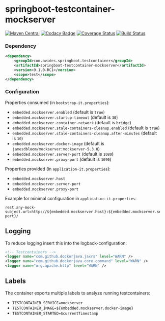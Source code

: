springboot-testcontainer-mockserver
==============================

[![Maven Central](https://img.shields.io/maven-metadata/v/http/central.maven.org/maven2/com/avides/springboot/testcontainer/springboot-testcontainer-mockserver/maven-metadata.xml.svg)](https://search.maven.org/#search%7Cgav%7C1%7Cg%3A%22com.avides.springboot.testcontainer%22%20AND%20a%3A%22springboot-testcontainer-mockserver%22)
[![Codacy Badge](https://api.codacy.com/project/badge/Grade/3ef2b23118074ae7bbe52a3bd53defad)](https://www.codacy.com/app/avides-builds/springboot-testcontainer-mockserver?utm_source=github.com&amp;utm_medium=referral&amp;utm_content=springboot-testcontainer/springboot-testcontainer-mockserver&amp;utm_campaign=Badge_Grade)
[![Coverage Status](https://coveralls.io/repos/springboot-testcontainer/springboot-testcontainer-mockserver/badge.svg)](https://coveralls.io/r/springboot-testcontainer/springboot-testcontainer-mockserver)
[![Build Status](https://travis-ci.org/springboot-testcontainer/springboot-testcontainer-mysql.svg?branch=master)](https://travis-ci.org/springboot-testcontainer/springboot-testcontainer-mockserver)

### Dependency
```xml
<dependency>
	<groupId>com.avides.springboot.testcontainer</groupId>
	<artifactId>springboot-testcontainer-mockserver</artifactId>
	<version>0.1.0-RC1</version>
	<scope>test</scope>
</dependency>
```

### Configuration
Properties consumed (in `bootstrap-it.properties`):
- `embedded.mockserver.enabled` (default is `true`)
- `embedded.mockserver.startup-timeout` (default is `30`)
- `embedded.mockserver.container-network` (default is `bridge`)
- `embedded.mockserver.stale-containers-cleanup.enabled` (default is `true`)
- `embedded.mockserver.stale-containers-cleanup.after-minutes` (default is `10`)
- `embedded.mockserver.docker-image` (default is `jamesdbloom/mockserver:mockserver-5.3.0`)
- `embedded.mockserver.server-port` (default is `1080`)
- `embedded.mockserver.proxy-port` (default is `1090`)

Properties provided (in `application-it.properties`):
- `embedded.mockserver.host`
- `embedded.mockserver.server-port`
- `embedded.mockserver.proxy-port`

Example for minimal configuration in `application-it.properties`:
```
rest.any-mock-subject.url=http://${embedded.mockserver.host}:${embedded.mockserver.server-port}/
```

## Logging
To reduce logging insert this into the logback-configuration:
```xml
<!-- Testcontainers -->
<logger name="com.github.dockerjava.jaxrs" level="WARN" />
<logger name="com.github.dockerjava.core.command" level="WARN" />
<logger name="org.apache.http" level="WARN" />
```

## Labels
The container exports multiple labels to analyze running testcontainers:
- `TESTCONTAINER_SERVICE=mockserver`
- `TESTCONTAINER_IMAGE=${embedded.mockserver.docker-image}`
- `TESTCONTAINER_STARTED=$currentTimestamp`